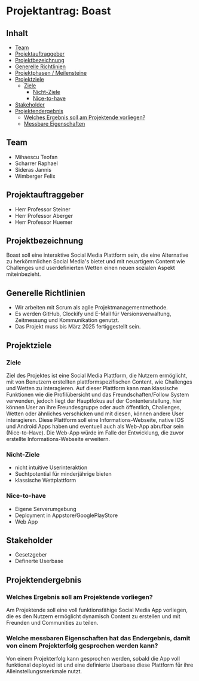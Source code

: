 # Projektantrag: Boast
## Inhalt
- [Team](#team)
- [Projektauftraggeber](#projektauftraggeber)
- [Projektbezeichnung](#projektbezeichnung)
- [Generelle Richtlinien](#richtlinien)
- [Projektphasen / Meilensteine](#meilensteine)
- [Projektziele](#projektziele)
  - [Ziele](#ziele)
	- [Nicht-Ziele](#nichtZiele)
	- [Nice-to-have](#nice)
- [Stakeholder](#stakeholder)
- [Projektendergebnis](#projektendergebnis)
  - [Welches Ergebnis soll am Projektende vorliegen?](#ergebnis)
  - [Messbare Eigenschaften](#messbar)
## Team
- Mihaescu Teofan
- Scharrer Raphael
- Sideras Jannis
- Wimberger Felix

## Projektauftraggeber
- Herr Professor Steiner
- Herr Professor Aberger
- Herr Professor Huemer

## Projektbezeichnung
Boast soll eine interaktive Social Media Plattform sein, die eine Alternative zu herkömmlichen Social Media's bietet und mit neuartigem Content wie Challenges und userdefinierten Wetten einen neuen sozialen Aspekt miteinbezieht.

<a id="richtlinien"></a>
## Generelle Richtlinien
- Wir arbeiten mit Scrum als agile Projektmanagementmethode.
- Es werden GitHub, Clockify und E-Mail für Versionsverwaltung, Zeitmessung und Kommunikation genutzt.
- Das Projekt muss bis März 2025 fertiggestellt sein.

## Projektziele
### Ziele 
Ziel des Projektes ist eine Social Media Plattform, die Nutzern ermöglicht, mit von Benutzern erstellten plattformspezifischen Content, wie Challenges und Wetten zu interagieren. Auf dieser Plattform kann man klassische Funktionen wie die Profilübersicht und das Freundschaften/Follow System verwenden, jedoch liegt der Hauptfokus auf der Contenterstellung, hier können User an ihre Freundesgruppe oder auch öffentlich, Challenges, Wetten oder ähnliches verschicken und mit diesen, können andere User interagieren.
Diese Plattform soll eine Informations-Webseite, native IOS und Android Apps haben und eventuell auch als Web-App abrufbar sein (Nice-to-Have). Die Web-App würde im Falle der Entwicklung, die zuvor erstellte Informations-Webseite erweitern.


<a id="nichtZiele"></a>
### Nicht-Ziele
- nicht intuitive Userinteraktion
- Suchtpotential für minderjährige bieten
- klassische Wettplattform

<a id="nice"></a>
### Nice-to-have 
- Eigene Serverumgebung
- Deployment in Appstore/GooglePlayStore
- Web App


## Stakeholder
- Gesetzgeber
- Definerte Userbase


## Projektendergebnis
<a id="ergebnis"></a>
### Welches Ergebnis soll am Projektende vorliegen?
Am Projektende soll eine voll funktionsfähige Social Media App vorliegen, die es den Nutzern ermöglicht dynamisch Content zu erstellen und mit Freunden und Communities zu teilen.

<a id="messbar"></a>
### Welche messbaren Eigenschaften hat das Endergebnis, damit von einem Projekterfolg gesprochen werden kann?
Von einem Projekterfolg kann gesprochen werden, sobald die App voll funktional deployed ist und eine definierte Userbase diese Plattform für ihre Alleinstellungsmerkmale nutzt.
